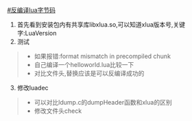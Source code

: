 [#反编译lua字节码](https://blog.palug.cn/3000.html)

1. 首先看到安装包内有共享库libxlua.so,可以知道xlua版本号,关键字:LuaVersion
2. 测试
> - 如果报错:format mismatch in precompiled chunk
> - 自己编译一个helloworld.lua比较一下
> - 对比文件头,替换应该是可以反编译成功的
3. 修改luadec
> - 可以对比ldump.c的dumpHeader函数和xlua的区别
> - 修改文件头check
